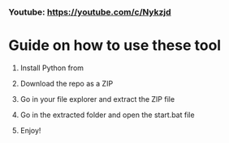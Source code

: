 ### Youtube: https://youtube.com/c/Nykzjd ###
      
# Guide on how to use these tool    
           
1. Install Python from   
   
2. Download the repo as a ZIP      
    
3. Go in your file explorer and extract the ZIP file  
       
4. Go in the extracted folder and open the start.bat file        
    
5. Enjoy!        